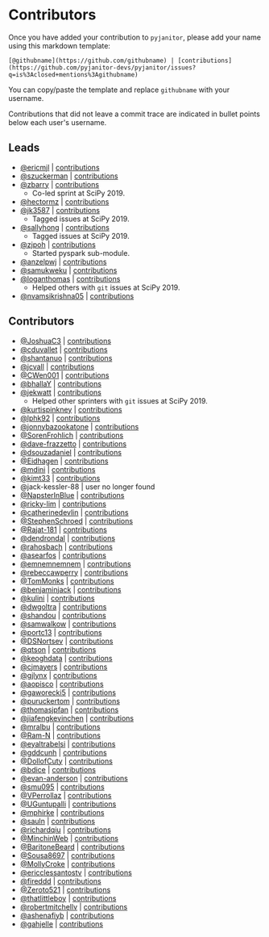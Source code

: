 # Contributors

Once you have added your contribution to `pyjanitor`,
please add your name using this markdown template:

```
[@githubname](https://github.com/githubname) | [contributions](https://github.com/pyjanitor-devs/pyjanitor/issues?q=is%3Aclosed+mentions%3Agithubname)
```

You can copy/paste the template and replace `githubname` with your username.

Contributions that did not leave a commit trace
are indicated in bullet points below each user's username.

Leads
-----

- [@ericmjl](https://github.com/ericmjl) | [contributions](https://github.com/pyjanitor-devs/pyjanitor/pulls?utf8=%E2%9C%93&q=is%3Aclosed+mentions%3Aericmjl)
- [@szuckerman](https://github.com/szuckerman) | [contributions](https://github.com/pyjanitor-devs/pyjanitor/pulls?utf8=%E2%9C%93&q=is%3Aclosed+mentions%3Aszuckerman)
- [@zbarry](https://github.com/zbarry) | [contributions](https://github.com/pyjanitor-devs/pyjanitor/pulls?utf8=%E2%9C%93&q=is%3Aclosed+mentions%3Azbarry)
    - Co-led sprint at SciPy 2019.
- [@hectormz](https://github.com/hectormz) | [contributions](https://github.com/pyjanitor-devs/pyjanitor/pulls?utf8=%E2%9C%93&q=is%3Aclosed+mentions%3Ahectormz)
- [@jk3587](https://github.com/jk3587) | [contributions](https://github.com/pyjanitor-devs/pyjanitor/pulls?utf8=%E2%9C%93&q=is%3Aclosed+mentions%3Ajk3587)
    - Tagged issues at SciPy 2019.
- [@sallyhong](https://github.com/sallyhong) | [contributions](https://github.com/pyjanitor-devs/pyjanitor/pulls?utf8=%E2%9C%93&q=is%3Aclosed+mentions%3Asallyhong)
    - Tagged issues at SciPy 2019.
- [@zjpoh](https://github.com/zjpoh) | [contributions](https://github.com/pyjanitor-devs/pyjanitor/pulls?utf8=%E2%9C%93&q=is%3Aclosed+mentions%3Azjpoh)
    - Started pyspark sub-module.
- [@anzelpwj](https://github.com/anzelpwj) | [contributions](https://github.com/pyjanitor-devs/pyjanitor/pulls?utf8=%E2%9C%93&q=is%3Aclosed+mentions%3Aanzelpwj)
- [@samukweku](https://github.com/samukweku) | [contributions](https://github.com/pyjanitor-devs/pyjanitor/pulls?utf8=%E2%9C%93&q=is%3Aclosed+mentions%3Asamukweku)
- [@loganthomas](https://github.com/loganthomas) | [contributions](https://github.com/pyjanitor-devs/pyjanitor/issues?q=is%3Aclosed+mentions%3Aloganthomas)
    - Helped others with `git` issues at SciPy 2019.
- [@nvamsikrishna05](https://github.com/nvamsikrishna05) |  [contributions](https://github.com/pyjanitor-devs/pyjanitor/issues?q=is%3Aclosed+mentions%3Anvamsikrishna05)


Contributors
------------

- [@JoshuaC3](https://github.com/JoshuaC3) | [contributions](https://github.com/pyjanitor-devs/pyjanitor/pulls?utf8=%E2%9C%93&q=is%3Aclosed+mentions%3AJoshuaC3)
- [@cduvallet](https://github.com/cduvallet) | [contributions](https://github.com/pyjanitor-devs/pyjanitor/pulls?utf8=%E2%9C%93&q=is%3Aclosed+mentions%3Acduvallet)
- [@shantanuo](https://github.com/shantanuo) | [contributions](https://github.com/pyjanitor-devs/pyjanitor/pulls?utf8=%E2%9C%93&q=is%3Aclosed+mentions%3Ashantanuo)
- [@jcvall](https://github.com/jcvall) | [contributions](https://github.com/pyjanitor-devs/pyjanitor/pulls?utf8=%E2%9C%93&q=is%3Aclosed+mentions%3Ajcvall)
- [@CWen001](https://github.com/CWen001) | [contributions](https://github.com/pyjanitor-devs/pyjanitor/pulls?utf8=%E2%9C%93&q=is%3Aclosed+mentions%3ACWen001)
- [@bhallaY](https://github.com/bhallaY) | [contributions](https://github.com/pyjanitor-devs/pyjanitor/pulls?utf8=%E2%9C%93&q=is%3Aclosed+mentions%3AbhallaY)
- [@jekwatt](https://github.com/jekwatt) | [contributions](https://github.com/pyjanitor-devs/pyjanitor/pulls?utf8=%E2%9C%93&q=is%3Aclosed+mentions%3Ajekwatt)
    - Helped other sprinters with `git` issues at SciPy 2019.
- [@kurtispinkney](https://github.com/kurtispinkney) | [contributions](https://github.com/pyjanitor-devs/pyjanitor/pulls?utf8=%E2%9C%93&q=is%3Aclosed+mentions%3Akurtispinkney)
- [@lphk92](https://github.com/lphk92) | [contributions](https://github.com/pyjanitor-devs/pyjanitor/pulls?utf8=%E2%9C%93&q=is%3Aclosed+mentions%3Alphk92)
- [@jonnybazookatone](https://github.com/jonnybazookatone) | [contributions](https://github.com/pyjanitor-devs/pyjanitor/pulls?utf8=%E2%9C%93&q=is%3Aclosed+mentions%3Ajonnybazookatone)
- [@SorenFrohlich](https://github.com/SorenFrohlich) | [contributions](https://github.com/pyjanitor-devs/pyjanitor/pulls?utf8=%E2%9C%93&q=is%3Aclosed+mentions%3ASorenFrohlich)
- [@dave-frazzetto](https://github.com/dave-frazzetto) | [contributions](https://github.com/pyjanitor-devs/pyjanitor/pulls?utf8=%E2%9C%93&q=is%3Aclosed+mentions%3Adave-frazzetto)
- [@dsouzadaniel](https://github.com/dsouzadaniel) | [contributions](https://github.com/pyjanitor-devs/pyjanitor/pulls?utf8=%E2%9C%93&q=is%3Aclosed+mentions%3Adsouzadaniel)
- [@Eidhagen](https://github.com/Eidhagen) | [contributions](https://github.com/pyjanitor-devs/pyjanitor/pulls?utf8=%E2%9C%93&q=is%3Aclosed+mentions%3AEidhagen)
- [@mdini](https://github.com/mdini) | [contributions](https://github.com/pyjanitor-devs/pyjanitor/pulls?utf8=%E2%9C%93&q=is%3Aclosed+mentions%3Amdini)
- [@kimt33](https://github.com/kimt33) | [contributions](https://github.com/pyjanitor-devs/pyjanitor/pulls?utf8=%E2%9C%93&q=is%3Aclosed+mentions%3Akimt33)
- @jack-kessler-88 | user no longer found
- [@NapsterInBlue](https://github.com/NapsterInBlue) | [contributions](https://github.com/pyjanitor-devs/pyjanitor/pulls?utf8=%E2%9C%93&q=is%3Aclosed+mentions%3ANapsterInBlue)
- [@ricky-lim](https://github.com/ricky-lim) | [contributions](https://github.com/pyjanitor-devs/pyjanitor/pulls?utf8=%E2%9C%93&q=is%3Aclosed+mentions%3Aricky-lim)
- [@catherinedevlin](https://github.com/catherinedevlin) | [contributions](https://github.com/pyjanitor-devs/pyjanitor/pulls?utf8=%E2%9C%93&q=is%3Aclosed+mentions%3Acatherinedevlin)
- [@StephenSchroed](https://github.com/StephenSchroeder) | [contributions](https://github.com/pyjanitor-devs/pyjanitor/pulls?utf8=%E2%9C%93&q=is%3Aclosed+mentions%3AStephenSchroeder)
- [@Rajat-181](https://github.com/Rajat-181) | [contributions](https://github.com/pyjanitor-devs/pyjanitor/pulls?utf8=%E2%9C%93&q=is%3Aclosed+mentions%3ARajat-181)
- [@dendrondal](https://github.com/dendrondal) | [contributions](https://github.com/pyjanitor-devs/pyjanitor/pulls?utf8=%E2%9C%93&q=is%3Aclosed+mentions%3Adendrondal)
- [@rahosbach](https://github.com/rahosbach) | [contributions](https://github.com/pyjanitor-devs/pyjanitor/pulls?utf8=%E2%9C%93&q=is%3Aclosed+mentions%3Arahosbach)
- [@asearfos](https://github.com/asearfos) | [contributions](https://github.com/pyjanitor-devs/pyjanitor/pulls?utf8=%E2%9C%93&q=is%3Aclosed+mentions%3Aasearfos)
- [@emnemnemnem](https://github.com/emnemnemnem) | [contributions](https://github.com/pyjanitor-devs/pyjanitor/pulls?utf8=%E2%9C%93&q=is%3Aclosed+mentions%3Aemnemnemnem)
- [@rebeccawperry](https://github.com/rebeccawperry) | [contributions](https://github.com/pyjanitor-devs/pyjanitor/pulls?utf8=%E2%9C%93&q=is%3Aclosed+mentions%3Arebeccawperry)
- [@TomMonks](https://github.com/TomMonks) | [contributions](https://github.com/pyjanitor-devs/pyjanitor/pulls?utf8=%E2%9C%93&q=is%3Aclosed+mentions%3Atommonks)
- [@benjaminjack](https://github.com/benjaminjack) | [contributions](https://github.com/pyjanitor-devs/pyjanitor/pulls?utf8=%E2%9C%93&q=is%3Aclosed+mentions%3Abenjaminjack)
- [@kulini](https://github.com/kulini) | [contributions](https://github.com/pyjanitor-devs/pyjanitor/pulls?utf8=%E2%9C%93&q=is%3Aclosed+mentions%3Akulini)
- [@dwgoltra](https://github.com/dwgoltra) | [contributions](https://github.com/pyjanitor-devs/pyjanitor/pulls?utf8=%E2%9C%93&q=is%3Aclosed+mentions%3Adwgoltra)
- [@shandou](https://github.com/shandou) | [contributions](https://github.com/pyjanitor-devs/pyjanitor/pulls?utf8=%E2%9C%93&q=is%3Aclosed+mentions%3Ashandou)
- [@samwalkow](https://github.com/samwalkow) | [contributions](https://github.com/pyjanitor-devs/pyjanitor/pulls?utf8=%E2%9C%93&q=is%3Aclosed+mentions%3Asamwalkow)
- [@portc13](https://github.com/portc13) | [contributions](https://github.com/pyjanitor-devs/pyjanitor/pulls?utf8=%E2%9C%93&q=is%3Aclosed+mentions%3Aportc13)
- [@DSNortsev](https://github.com/DSNortsev) | [contributions](https://github.com/pyjanitor-devs/pyjanitor/pulls?utf8=%E2%9C%93&q=is%3Aclosed+mentions%3ADSNortsev)
- [@qtson](https://github.com/qtson) | [contributions](https://github.com/pyjanitor-devs/pyjanitor/pulls?utf8=%E2%9C%93&q=is%3Aclosed+mentions%3Aqtson)
- [@keoghdata](https://github.com/keoghdata) | [contributions](https://github.com/pyjanitor-devs/pyjanitor/pulls?utf8=%E2%9C%93&q=is%3Aclosed+mentions%3Akeoghdata)
- [@cjmayers](https://github.com/cjmayers) | [contributions](https://github.com/pyjanitor-devs/pyjanitor/pulls?utf8=%E2%9C%93&q=is%3Aclosed+mentions%3Acjmayers)
- [@gjlynx](https://github.com/gjlynx) | [contributions](https://github.com/pyjanitor-devs/pyjanitor/pulls?utf8=%E2%9C%93&q=is%3Aclosed+mentions%3Agjlynx)
- [@aopisco](https://github.com/aopisco) | [contributions](https://github.com/pyjanitor-devs/pyjanitor/pulls?utf8=%E2%9C%93&q=is%3Aclosed+mentions%3Aaopisco)
- [@gaworecki5](https://github.com/gaworecki5) | [contributions](https://github.com/pyjanitor-devs/pyjanitor/pulls?utf8=%E2%9C%93&q=is%3Aclosed+mentions%3Agaworecki5)
- [@puruckertom](https://github.com/puruckertom) | [contributions](https://github.com/pyjanitor-devs/pyjanitor/pulls?utf8=%E2%9C%93&q=is%3Aclosed+mentions%3Apuruckertom)
- [@thomasjpfan](https://github.com/thomasjpfan) | [contributions](https://github.com/pyjanitor-devs/pyjanitor/pulls?utf8=%E2%9C%93&q=is%3Aclosed+mentions%3Athomasjpfan)
- [@jiafengkevinchen](https://github.com/jiafengkevinchen) | [contributions](https://github.com/pyjanitor-devs/pyjanitor/pulls?utf8=%E2%9C%93&q=is%3Aclosed+mentions%3Ajiafengkevinchen)
- [@mralbu](https://github.com/mralbu) | [contributions](https://github.com/pyjanitor-devs/pyjanitor/pulls?utf8=%E2%9C%93&q=is%3Aclosed+mentions%3Amralbu)
- [@Ram-N](https://github.com/Ram-N) | [contributions](https://github.com/pyjanitor-devs/pyjanitor/pulls?utf8=%E2%9C%93&q=is%3Aclosed+mentions%3ARam-N)
- [@eyaltrabelsi](https://github.com/eyaltrabelsi) | [contributions](https://github.com/pyjanitor-devs/pyjanitor/pulls?utf8=%E2%9C%93&q=is%3Aclosed+mentions%3Aeyaltrabelsi)
- [@gddcunh](https://github.com/gddcunh) | [contributions](https://github.com/pyjanitor-devs/pyjanitor/pulls?utf8=%E2%9C%93&q=is%3Aclosed+mentions%3Agddcunh)
- [@DollofCuty](https://github.com/DollofCuty) | [contributions](https://github.com/pyjanitor-devs/pyjanitor/pulls?utf8=%E2%9C%93&q=is%3Aclosed+mentions%3ADollofCuty)
- [@bdice](https://github.com/bdice) | [contributions](https://github.com/pyjanitor-devs/pyjanitor/pulls?utf8=%E2%9C%93&q=is%3Aclosed+mentions%3Abdice)
- [@evan-anderson](https://github.com/evan-anderson) | [contributions](https://github.com/pyjanitor-devs/pyjanitor/issues?q=is%3Aclosed+mentions%3Aevan-anderson)
- [@smu095](https://github.com/smu095) | [contributions](https://github.com/pyjanitor-devs/pyjanitor/issues?q=is%3Aclosed+mentions%3smu095)
- [@VPerrollaz](https://github.com/VPerrollaz) | [contributions](https://github.com/pyjanitor-devs/pyjanitor/issues?q=is%3Aclosed+mentions%3AVPerrollaz)
- [@UGuntupalli](https://github.com/UGuntupalli) | [contributions](https://github.com/pyjanitor-devs/pyjanitor/issues?q=is%3Aclosed+mentions%3AUGuntupalli)
- [@mphirke](https://github.com/mphirke) | [contributions](https://github.com/pyjanitor-devs/pyjanitor/issues?q=is%3Aclosed+mentions%3Amphirke)
- [@sauln](https://github.com/sauln) | [contributions](https://github.com/pyjanitor-devs/pyjanitor/issues?q=is%3Aclosed+mentions%3Asauln)
- [@richardqiu](https://github.com/richardqiu) | [contributions](https://github.com/pyjanitor-devs/pyjanitor/issues?q=is%3Aclosed+mentions%3Arichardqiu)
- [@MinchinWeb](https://github.com/MinchinWeb) | [contributions](https://github.com/pyjanitor-devs/pyjanitor/issues?q=is%3Aclosed+mentions%3AMinchinWeb)
- [@BaritoneBeard](https://github.com/BaritoneBeard) | [contributions](https://github.com/pyjanitor-devs/pyjanitor/issues?q=is%3Aclosed+mentions%3ABaritoneBeard)
- [@Sousa8697](https://github.com/Sousa8697) | [contributions](https://github.com/pyjanitor-devs/pyjanitor/issues?q=is%3Aclosed+mentions%3ASousa8697)
- [@MollyCroke](https://github.com/MollyCroke) | [contributions](https://github.com/pyjanitor-devs/pyjanitor/issues?q=is%3Aclosed+mentions%3AMollyCroke)
- [@ericclessantostv](https://github.com/ericlessantostv) | [contributions](https://github.com/pyjanitor-devs/pyjanitor/issues?q=is%3Aclosed+mentions%3Aericclessantostv)
- [@fireddd](https://github.com/fireddd) |  [contributions](https://github.com/pyjanitor-devs/pyjanitor/issues?q=is%3Aclosed+mentions%3Afireddd)
- [@Zeroto521](https://github.com/Zeroto521) | [contributions](https://github.com/pyjanitor-devs/pyjanitor/pulls?utf8=%E2%9C%93&q=is%3Aclosed+mentions%3Zeroto521)
- [@thatlittleboy](https://github.com/thatlittleboy) | [contributions](https://github.com/pyjanitor-devs/pyjanitor/issues?q=is%3Aclosed+mentions%3Athatlittleboy)
- [@robertmitchellv](https://github.com/robertmitchellv) | [contributions](https://github.com/pyjanitor-devs/pyjanitor/issues?q=is%3Aclosed+mentions%3Arobertmitchellv)
- [@ashenafiyb](https://github.com/ashenafiya) | [contributions](https://github.com/pyjanitor-devs/pyjanitor/issues?q=is%3Aclosed+mentions%3Aashenafiyb)
- [@gahjelle](https://github.com/gahjelle) | [contributions](https://github.com/pyjanitor-devs/pyjanitor/issues?q=is%3Aclosed+mentions%3Agahjelle)

